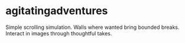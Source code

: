 # agitatingadventures
Simple scrolling simulation. Walls where wanted bring bounded breaks. Interact in images through thoughtful takes.
